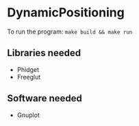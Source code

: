 # DynamicPositioning

To run the program: `make build && make run`

## Libraries needed

- Phidget
- Freeglut

## Software needed
- Gnuplot
